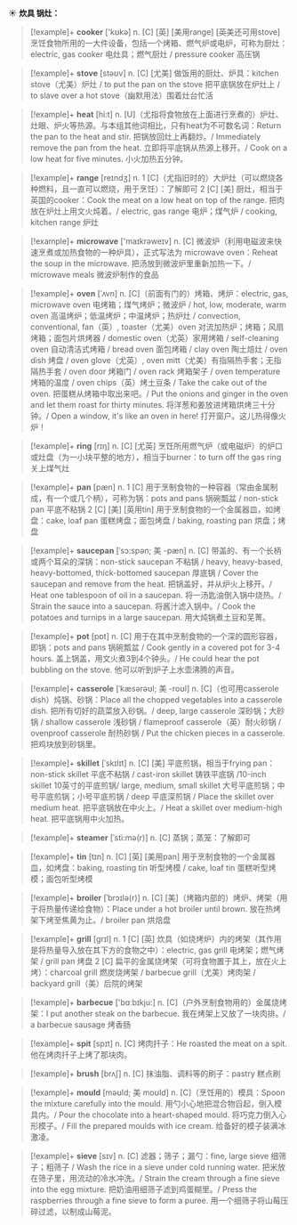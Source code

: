 ☀ <span class="category">**炊具 锅灶：**</span>
>[!example]+ <span class="vocabulary">**cooker**</span> ['kʊkə] 
> <span class="definition">n. [C] [英] [美用range] [英美还可用stove] 烹饪食物所用的一大件设备，包括一个烤箱、燃气炉或电炉，可称为厨灶：</span>electric, gas cooker 电灶具；燃气厨灶 / pressure cooker 高压锅

>[!example]+ <span class="vocabulary">**stove**</span> [stəʊv] 
> <span class="definition">n. [C] [尤美] 做饭用的厨灶、炉具：</span>kitchen stove（尤美）炉灶 / to put the pan on the stove 把平底锅放在炉灶上 / to slave over a hot stove（幽默用法）围着灶台忙活

>[!example]+ <span class="vocabulary">**heat**</span> [hi:t] 
> <span class="definition">n. [U]（尤指将食物放在上面进行烹煮的）炉灶、灶眼、炉火等热源。与本组其他词相比，只有heat为不可数名词：</span>Return the pan to the heat and stir. 把锅放回灶上再翻炒。/ Immediately remove the pan from the heat. 立即将平底锅从热源上移开。/ Cook on a low heat for five minutes. 小火加热五分钟。

>[!example]+ <span class="vocabulary">**range**</span> [reɪndӡ] 
> <span class="definition">n. 1 [C]（尤指旧时的）大炉灶（可以燃烧各种燃料，且一直可以燃烧，用于烹饪）：</span>了解即可 <span class="definition">2 [C] [美] 厨灶，相当于英国的cooker：</span>Cook the meat on a low heat on top of the range. 把肉放在炉灶上用文火炖着。/ electric, gas range 电炉；煤气炉 / cooking, kitchen range 炉灶

>[!example]+ <span class="vocabulary">**microwave**</span> ['maɪkrəweɪv] 
> <span class="definition">n. [C] 微波炉（利用电磁波来快速烹煮或加热食物的一种炉具），正式写法为 microwave oven：</span>Reheat the soup in the microwave. 把汤放到微波炉里重新加热一下。/ microwave meals 微波炉制作的食品
           
>[!example]+ <span class="vocabulary">**oven**</span> [ˈʌvn]
> <span class="definition">n. [C]（前面有门的）烤箱、烤炉：</span>electric, gas, microwave oven 电烤箱；煤气烤炉；微波炉 / hot, low, moderate, warm oven 高温烤炉；低温烤炉；中温烤炉；热炉灶 / convection, conventional, fan（英）, toaster（尤美）oven 对流加热炉；烤箱；风扇烤箱；面包片烘烤器 / domestic oven（尤英）家用烤箱 / self-cleaning oven 自动清洁式烤箱 / bread oven 面包烤箱 / clay oven 陶土焙灶 / oven dish 烤盘 / oven glove（尤英）, oven mitt（尤美）有指隔热手套；无指隔热手套 / oven door 烤箱门 / oven rack 烤箱架子 / oven temperature 烤箱的温度 / oven chips（英）烤土豆条 / Take the cake out of the oven. 把蛋糕从烤箱中取出来吧。/ Put the onions and ginger in the oven and let them roast for thirty minutes. 将洋葱和姜放进烤箱烘烤三十分钟。/ Open a window, it's like an oven in here! 打开窗户。这儿热得像火炉！

>[!example]+ <span class="vocabulary">**ring**</span> [rɪŋ] 
> <span class="definition">n. [C] [尤英] 烹饪所用燃气炉（或电磁炉）的炉口或灶盘（为一小块平整的地方），相当于burner：</span>to turn off the gas ring 关上煤气灶

>[!example]+ <span class="vocabulary">**pan**</span> [pæn] 
> <span class="definition">n. 1 [C] 用于烹制食物的一种容器（常由金属制成，有一个或几个柄），可称为锅：</span>pots and pans 锅碗瓢盆 / non-stick pan 平底不粘锅 <span class="definition">2 [C] [美] [英用tin] 用于烹制食物的一个金属器皿，如烤盘：</span>cake, loaf pan 蛋糕烤盘；面包烤盘 / baking, roasting pan 烘盘；烤盘
           
>[!example]+ <span class="vocabulary">**saucepan**</span> [ˈsɔ:spən; 美 -pæn]
> <span class="definition">n. [C] 带盖的、有一个长柄或两个耳朵的深锅：</span>non-stick saucepan 不粘锅 / heavy, heavy-based, heavy-bottomed, thick-bottomed saucepan 厚底锅 / Cover the saucepan and remove from the heat. 把锅盖好，并从炉火上移开。/ Heat one tablespoon of oil in a saucepan. 将一汤匙油倒入锅中烧热。/ Strain the sauce into a saucepan. 将酱汁滤入锅中。/ Cook the potatoes and turnips in a large saucepan. 用大炖锅煮土豆和芜菁。
           
>[!example]+ <span class="vocabulary">**pot**</span> [pɒt] 
> <span class="definition">n. [C] 用于在其中烹制食物的一个深的圆形容器，即锅：</span>pots and pans 锅碗瓢盆 / Cook gently in a covered pot for 3-4 hours. 盖上锅盖，用文火煮3到4个钟头。/ He could hear the pot bubbling on the stove. 他可以听到炉子上水壶沸腾的声音。
          
>[!example]+ <span class="vocabulary">**casserole**</span> [ˈkæsərəʊl; 美 -roʊl]
> <span class="definition">n. [C]（也可用casserole dish）炖锅、砂锅：</span>Place all the chopped vegetables into a casserole dish. 把所有切好的蔬菜放入砂锅。/ deep, large casserole 深砂锅；大砂锅 / shallow casserole 浅砂锅 / flameproof casserole（英）耐火砂锅 / ovenproof casserole 耐热砂锅 / Put the chicken pieces in a casserole. 把鸡块放到砂锅里。

>[!example]+ <span class="vocabulary">**skillet**</span> [ˈskɪlɪt]
> <span class="definition">n. [C] [美] 平底煎锅，相当于frying pan：</span>non-stick skillet 平底不粘锅 / cast-iron skillet 铸铁平底锅 /10-inch skillet 10英寸的平底煎锅/ large, medium, small skillet 大号平底煎锅；中号平底煎锅；小号平底煎锅 / deep 平底深煎锅 / Place the skillet over medium heat. 把平底锅放在中火上。/ Heat a skillet over medium-high heat. 把平底锅用中火加热。
     
>[!example]+ <span class="vocabulary">**steamer**</span> [ˈsti:mə(r)]
> <span class="definition">n. [C] 蒸锅；蒸笼：</span>了解即可

>[!example]+ <span class="vocabulary">**tin**</span> [tɪn] 
> <span class="definition">n. [C] [英] [美用pan] 用于烹制食物的一个金属器皿，如烤盘：</span>baking, roasting tin 听型烤模 / cake, loaf tin 蛋糕听型烤模；面包听型烤模
           
>[!example]+ <span class="vocabulary">**broiler**</span> [ˈbrɔɪlə(r)]
> <span class="definition">n. [C] [美]（烤箱内部的）烤炉、烤架（用于将热量传递给食物）：</span>Place under a hot broiler until brown. 放在热烤架下烤至焦黄为止。/ broiler pan 烘焙盘

>[!example]+ <span class="vocabulary">**grill**</span> [ɡrɪl] 
> <span class="definition">n. 1 [C] [英] 炊具（如烧烤炉）内的烤架（其作用是将热量导入放在其下方的食物之中）：</span>electric, gas grill 电烤架；燃气烤架 / grill pan 烤盘 <span class="definition">2 [C] 扁平的金属烧烤架（可将食物置于其上，放在火上烤）：</span>charcoal grill 燃炭烧烤架 / barbecue grill（尤美）烤肉架 / backyard grill（美）后院的烤架

>[!example]+ <span class="vocabulary">**barbecue**</span> ['bɑːbɪkju:] 
> <span class="definition">n. [C]（户外烹制食物用的）金属烧烤架：</span>I put another steak on the barbecue. 我在烤架上又放了一块肉排。/ a barbecue sausage 烤香肠

>[!example]+ <span class="vocabulary">**spit**</span> [spɪt] 
> <span class="definition">n. [C] 烤肉扦子：</span>He roasted the meat on a spit. 他在烤肉扦子上烤了那块肉。

>[!example]+ <span class="vocabulary">**brush**</span> [brʌʃ] 
> <span class="definition">n. [C] 抹油脂、调料等的刷子：</span>pastry 糕点刷
           
>[!example]+ <span class="vocabulary">**mould**</span> [məʊld; 美 moʊld]
> <span class="definition">n. [C]（烹饪用的）模具：</span>Spoon the mixture carefully into the mould. 用勺小心地把混合物舀起，倒入模具内。/ Pour the chocolate into a heart-shaped mould. 将巧克力倒入心形模子。/ Fill the prepared moulds with ice cream. 给备好的模子装满冰激凌。
           
>[!example]+ <span class="vocabulary">**sieve**</span> [sɪv]
> <span class="definition">n. [C] 滤器；筛子；漏勺：</span>fine, large sieve 细筛子；粗筛子 / Wash the rice in a sieve under cold running water. 把米放在筛子里，用流动的冷水冲洗。/ Strain the cream through a fine sieve into the egg mixture. 把奶油用细筛子滤到鸡蛋糊里。/ Press the raspberries through a fine sieve to form a puree. 用一个细筛子将山莓压碎过滤，以制成山莓泥。